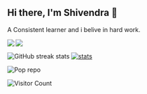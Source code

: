 ## Hi there, I'm Shivendra 👋
A Consistent learner and i belive in hard work.


<img src='https://github-readme-stats.vercel.app/api?username=skjha1&show_icons=true&theme=tokyonight&count_private=true&line_height=40'  align="left" />
<img src='https://github-readme-stats.vercel.app/api/top-langs/?username=skjha1&theme=tokyonight&hide_langs_below=4' align="middle" />



![GitHub streak stats](https://github-readme-streak-stats.herokuapp.com/?user=skjha1)
[![stats](https://github-readme-stats.vercel.app/api/wakatime?username=skjha1)](https://github.com/anuraghazra/github-readme-stats)


![Pop repo ](https://github-readme-stats.anuraghazra1.vercel.app/api/pin/?username=skjha1&repo=Data-Structure-Algorithm&theme=great-gatsby)

![Visitor Count](https://profile-counter.glitch.me/skjha1/count.svg)


